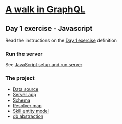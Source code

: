 # [A walk in GraphQL](/README.md)

## Day 1 exercise - Javascript

Read the instructions on the [Day 1 exercise](../day_01.md#exercise) definition

### Run the server

 See [JavaScript setup and run server](../../../setup/javascript.md)

### The project

- [Data source](../datasource/data.json)
- [Server app](src/server.js)
- [Schema](src/schema/schema.gql)
- [Resolver map](src/resolvers/resolvers.js)
- [Skill entity model](src/db/skill.js)
- [db abstraction](src/db/index.js)
